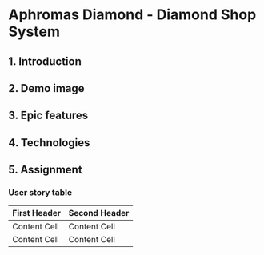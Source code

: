 # Aphromas Diamond - Diamond Shop System

## 1. Introduction

## 2. Demo image

## 3. Epic features

## 4. Technologies

## 5. Assignment

### User story table
| First Header  | Second Header |
| ------------- | ------------- |
| Content Cell  | Content Cell  |
| Content Cell  | Content Cell  |
